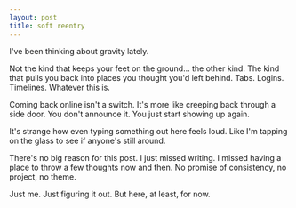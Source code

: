 ```yaml
---
layout: post
title: soft reentry
---
```


I've been thinking about gravity lately.

Not the kind that keeps your feet on the ground... the other kind. The kind that pulls you back into places you thought you'd left behind. Tabs. Logins. Timelines. Whatever this is.

Coming back online isn't a switch. It's more like creeping back through a side door. You don't announce it. You just start showing up again.

It's strange how even typing something out here feels loud. Like I'm tapping on the glass to see if anyone's still around.

There's no big reason for this post. I just missed writing. I missed having a place to throw a few thoughts now and then. No promise of consistency, no project, no theme.

Just me. Just figuring it out. But here, at least, for now.

